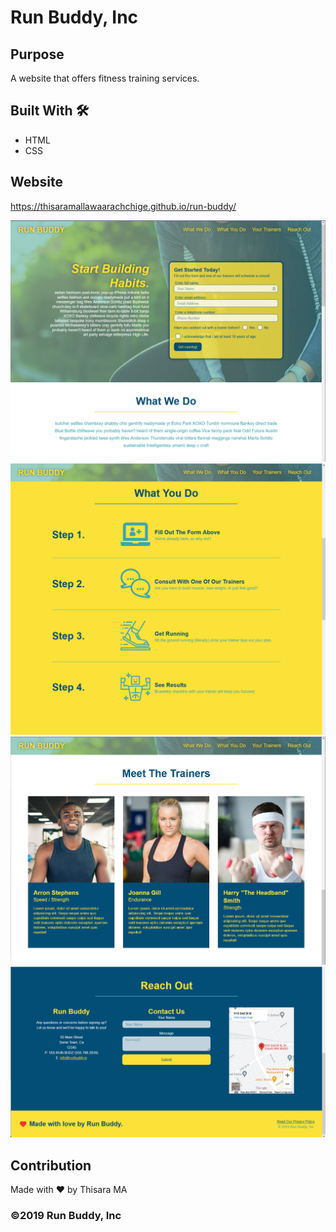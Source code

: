 # Run Buddy, Inc

## Purpose
A website that offers fitness training services. 

## Built With 🛠️
* HTML
* CSS

## Website
https://thisaramallawaarachchige.github.io/run-buddy/

<img src="./assets/screenshot-1.png" alt="Website-screenshot-1"/><br/>
<img src="./assets/screenshot-2.png" alt="Website-screenshot-2"/><br/>
<img src="./assets/screenshot-3.png" alt="Website-screenshot-3"/><br/>
<img src="./assets/screenshot-4.png" alt="Website-screenshot-4"/><br/>

## Contribution
Made with ❤️ by Thisara MA

### ©️2019 Run Buddy, Inc 
